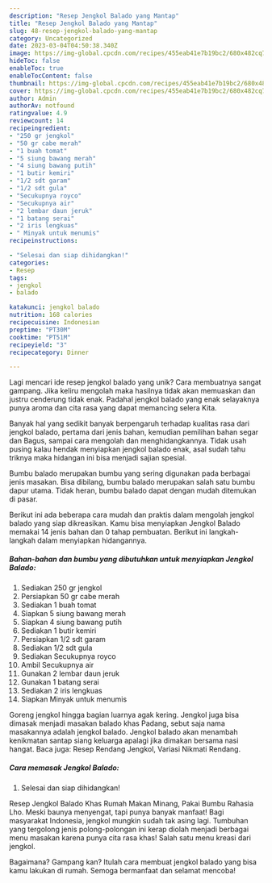 ```yaml
---
description: "Resep Jengkol Balado yang Mantap"
title: "Resep Jengkol Balado yang Mantap"
slug: 48-resep-jengkol-balado-yang-mantap
category: Uncategorized
date: 2023-03-04T04:50:38.340Z
image: https://img-global.cpcdn.com/recipes/455eab41e7b19bc2/680x482cq70/jengkol-balado-foto-resep-utama.jpg
hideToc: false
enableToc: true
enableTocContent: false
thumbnail: https://img-global.cpcdn.com/recipes/455eab41e7b19bc2/680x482cq70/jengkol-balado-foto-resep-utama.jpg
cover: https://img-global.cpcdn.com/recipes/455eab41e7b19bc2/680x482cq70/jengkol-balado-foto-resep-utama.jpg
author: Admin
authorAv: notfound
ratingvalue: 4.9
reviewcount: 14
recipeingredient:
- "250 gr jengkol"
- "50 gr cabe merah"
- "1 buah tomat"
- "5 siung bawang merah"
- "4 siung bawang putih"
- "1 butir kemiri"
- "1/2 sdt garam"
- "1/2 sdt gula"
- "Secukupnya royco"
- "Secukupnya air"
- "2 lembar daun jeruk"
- "1 batang serai"
- "2 iris lengkuas"
- " Minyak untuk menumis"
recipeinstructions:

- "Selesai dan siap dihidangkan!"
categories:
- Resep
tags:
- jengkol
- balado

katakunci: jengkol balado 
nutrition: 168 calories
recipecuisine: Indonesian
preptime: "PT30M"
cooktime: "PT51M"
recipeyield: "3"
recipecategory: Dinner

---
```





Lagi mencari ide resep jengkol balado yang unik? Cara membuatnya sangat gampang. Jika keliru mengolah maka hasilnya tidak akan memuaskan dan justru cenderung tidak enak. Padahal jengkol balado yang enak selayaknya punya aroma dan cita rasa yang dapat memancing selera Kita.





Banyak hal yang sedikit banyak berpengaruh terhadap kualitas rasa dari jengkol balado, pertama dari jenis bahan, kemudian pemilihan bahan segar dan Bagus, sampai cara mengolah dan menghidangkannya. Tidak usah pusing kalau hendak menyiapkan jengkol balado enak,      asal sudah tahu triknya maka hidangan ini bisa menjadi sajian spesial.














Bumbu balado merupakan bumbu yang sering digunakan pada berbagai jenis masakan. Bisa dibilang, bumbu balado merupakan salah satu bumbu dapur utama. Tidak heran, bumbu balado dapat dengan mudah ditemukan di pasar.






Berikut ini ada beberapa cara mudah dan praktis dalam mengolah jengkol balado yang siap dikreasikan. Kamu bisa menyiapkan Jengkol Balado memakai 14 jenis bahan dan 0 tahap pembuatan. Berikut ini langkah-langkah dalam menyiapkan hidangannya.

<!--inarticleads1-->

##### Bahan-bahan dan bumbu yang dibutuhkan untuk menyiapkan Jengkol Balado:

1. Sediakan 250 gr jengkol
1. Persiapkan 50 gr cabe merah
1. Sediakan 1 buah tomat
1. Siapkan 5 siung bawang merah
1. Siapkan 4 siung bawang putih
1. Sediakan 1 butir kemiri
1. Persiapkan 1/2 sdt garam
1. Sediakan 1/2 sdt gula
1. Sediakan Secukupnya royco
1. Ambil Secukupnya air
1. Gunakan 2 lembar daun jeruk
1. Gunakan 1 batang serai
1. Sediakan 2 iris lengkuas
1. Siapkan  Minyak untuk menumis


Goreng jengkol hingga bagian luarnya agak kering. Jengkol juga bisa dimasak menjadi masakan balado khas Padang, sebut saja nama masakannya adalah jengkol balado. Jengkol balado akan menambah kenikmatan santap siang keluarga apalagi jika dimakan bersama nasi hangat. Baca juga: Resep Rendang Jengkol, Variasi Nikmati Rendang. 

<!--inarticleads2-->

##### Cara memasak Jengkol Balado:


1. Selesai dan siap dihidangkan!

Resep Jengkol Balado Khas Rumah Makan Minang, Pakai Bumbu Rahasia Lho. Meski baunya menyengat, tapi punya banyak manfaat! Bagi masyarakat Indonesia, jengkol mungkin sudah tak asing lagi. Tumbuhan yang tergolong jenis polong-polongan ini kerap diolah menjadi berbagai menu masakan karena punya cita rasa khas! Salah satu menu kreasi dari jengkol. 

Bagaimana? Gampang kan? Itulah cara membuat jengkol balado yang bisa kamu lakukan di rumah. Semoga bermanfaat dan selamat mencoba!
